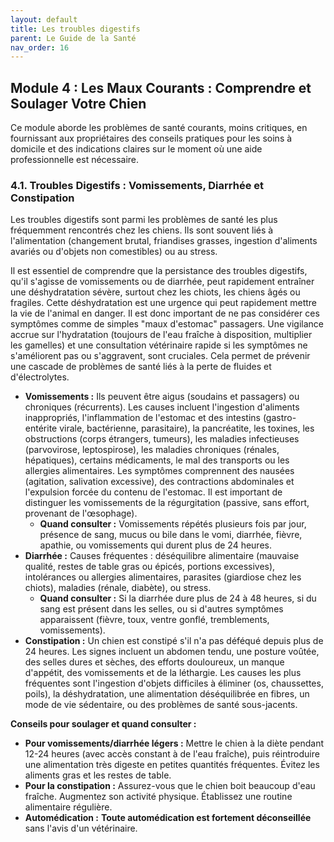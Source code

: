 ```yaml
---
layout: default
title: Les troubles digestifs
parent: Le Guide de la Santé
nav_order: 16
---
```


## **Module 4 : Les Maux Courants : Comprendre et Soulager Votre Chien**

Ce module aborde les problèmes de santé courants, moins critiques, en fournissant aux propriétaires des conseils pratiques pour les soins à domicile et des indications claires sur le moment où une aide professionnelle est nécessaire.

### **4.1. Troubles Digestifs : Vomissements, Diarrhée et Constipation**

Les troubles digestifs sont parmi les problèmes de santé les plus fréquemment rencontrés chez les chiens. Ils sont souvent liés à l'alimentation (changement brutal, friandises grasses, ingestion d'aliments avariés ou d'objets non comestibles) ou au stress.

Il est essentiel de comprendre que la persistance des troubles digestifs, qu'il s'agisse de vomissements ou de diarrhée, peut rapidement entraîner une déshydratation sévère, surtout chez les chiots, les chiens âgés ou fragiles. Cette déshydratation est une urgence qui peut rapidement mettre la vie de l'animal en danger. Il est donc important de ne pas considérer ces symptômes comme de simples "maux d'estomac" passagers. Une vigilance accrue sur l'hydratation (toujours de l'eau fraîche à disposition, multiplier les gamelles) et une consultation vétérinaire rapide si les symptômes ne s'améliorent pas ou s'aggravent, sont cruciales. Cela permet de prévenir une cascade de problèmes de santé liés à la perte de fluides et d'électrolytes.

*   **Vomissements :** Ils peuvent être aigus (soudains et passagers) ou chroniques (récurrents). Les causes incluent l'ingestion d'aliments inappropriés, l'inflammation de l'estomac et des intestins (gastro-entérite virale, bactérienne, parasitaire), la pancréatite, les toxines, les obstructions (corps étrangers, tumeurs), les maladies infectieuses (parvovirose, leptospirose), les maladies chroniques (rénales, hépatiques), certains médicaments, le mal des transports ou les allergies alimentaires. Les symptômes comprennent des nausées (agitation, salivation excessive), des contractions abdominales et l'expulsion forcée du contenu de l'estomac. Il est important de distinguer les vomissements de la régurgitation (passive, sans effort, provenant de l'œsophage).
    *   **Quand consulter :** Vomissements répétés plusieurs fois par jour, présence de sang, mucus ou bile dans le vomi, diarrhée, fièvre, apathie, ou vomissements qui durent plus de 24 heures.
*   **Diarrhée :** Causes fréquentes : déséquilibre alimentaire (mauvaise qualité, restes de table gras ou épicés, portions excessives), intolérances ou allergies alimentaires, parasites (giardiose chez les chiots), maladies (rénale, diabète), ou stress.
    *   **Quand consulter :** Si la diarrhée dure plus de 24 à 48 heures, si du sang est présent dans les selles, ou si d'autres symptômes apparaissent (fièvre, toux, ventre gonflé, tremblements, vomissements).
*   **Constipation :** Un chien est constipé s'il n'a pas déféqué depuis plus de 24 heures. Les signes incluent un abdomen tendu, une posture voûtée, des selles dures et sèches, des efforts douloureux, un manque d'appétit, des vomissements et de la léthargie. Les causes les plus fréquentes sont l'ingestion d'objets difficiles à éliminer (os, chaussettes, poils), la déshydratation, une alimentation déséquilibrée en fibres, un mode de vie sédentaire, ou des problèmes de santé sous-jacents.

**Conseils pour soulager et quand consulter :**

*   **Pour vomissements/diarrhée légers :** Mettre le chien à la diète pendant 12-24 heures (avec accès constant à de l'eau fraîche), puis réintroduire une alimentation très digeste en petites quantités fréquentes. Évitez les aliments gras et les restes de table.
*   **Pour la constipation :** Assurez-vous que le chien boit beaucoup d'eau fraîche. Augmentez son activité physique. Établissez une routine alimentaire régulière.
*   **Automédication :** **Toute automédication est fortement déconseillée** sans l'avis d'un vétérinaire. 
